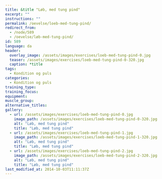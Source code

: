 ```yaml
---
title: &title "Løb, med tung pind"
excerpt: ""
instructions: ""
permalink: /oevelse/loeb-med-tung-pind/
redirect_from:
  - /node/589
  - /oevelse/løb-med-tung-pind/
id: 589
language: da
header:
  overlay_image: /assets/images/exercises/loeb-med-tung-pind-0.jpg
  teaser: /assets/images/exercises/loeb-med-tung-pind-0-320.jpg
  caption: *title
tags:
  - Kondition og puls
categories:
  - Kondition og puls
training_type: 
training_focus: 
equipment:
muscle_group:
alternative_titles:
gallery:
  - url: /assets/images/exercises/loeb-med-tung-pind-0.jpg
    image_path: /assets/images/exercises/loeb-med-tung-pind-0-320.jpg
    alt: "Løb, med tung pind"
    title: "Løb, med tung pind"
  - url: /assets/images/exercises/loeb-med-tung-pind-1.jpg
    image_path: /assets/images/exercises/loeb-med-tung-pind-1-320.jpg
    alt: "Løb, med tung pind"
    title: "Løb, med tung pind"
  - url: /assets/images/exercises/loeb-med-tung-pind-2.jpg
    image_path: /assets/images/exercises/loeb-med-tung-pind-2-320.jpg
    alt: "Løb, med tung pind"
    title: "Løb, med tung pind"
last_modified_at: 2014-10-03T11:11:37Z
---
```



